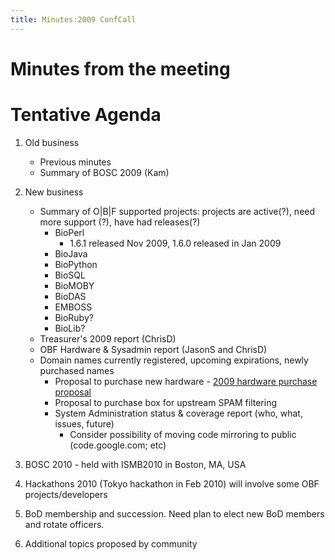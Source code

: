 ```yaml
---
title: Minutes:2009 ConfCall
---
```


Minutes from the meeting
========================

Tentative Agenda
================

1.  Old business
    -   Previous minutes
    -   Summary of BOSC 2009 (Kam)

2.  New business
    -   Summary of O|B|F supported projects: projects are active(?),
        need more support (?), have had releases(?)
        -   BioPerl
            -   1.6.1 released Nov 2009, 1.6.0 released in Jan 2009
        -   BioJava
        -   BioPython
        -   BioSQL
        -   BioMOBY
        -   BioDAS
        -   EMBOSS
        -   BioRuby?
        -   BioLib?
    -   Treasurer's 2009 report (ChrisD)
    -   OBF Hardware & Sysadmin report (JasonS and ChrisD)
    -   Domain names currently registered, upcoming expirations, newly
        purchased names
        -   Proposal to purchase new hardware - [2009 hardware purchase
            proposal](2009_hardware_purchase_proposal "wikilink")
        -   Proposal to purchase box for upstream SPAM filtering
        -   System Administration status & coverage report (who, what,
            issues, future)
            -   Consider possibility of moving code mirroring to public
                (code.google.com; etc)

3.  BOSC 2010 - held with ISMB2010 in Boston, MA, USA
4.  Hackathons 2010 (Tokyo hackathon in Feb 2010) will involve some OBF
    projects/developers
5.  BoD membership and succession. Need plan to elect new BoD members
    and rotate officers.
6.  Additional topics proposed by community

